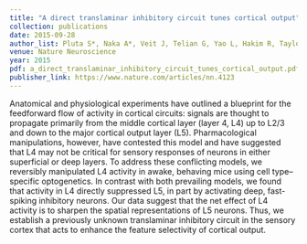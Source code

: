```yaml
---
title: "A direct translaminar inhibitory circuit tunes cortical output"
collection: publications
date: 2015-09-28
author_list: Pluta S*, Naka A*, Veit J, Telian G, Yao L, Hakim R, Taylor D, Adesnik H.
venue: Nature Neuroscience
year: 2015
pdf: a_direct_translaminar_inhibitory_circuit_tunes_cortical_output.pdf
publisher_link: https://www.nature.com/articles/nn.4123
---
```

Anatomical and physiological experiments have outlined a blueprint for the feedforward flow of activity in cortical circuits: signals are thought to propagate primarily from the middle cortical layer (layer 4, L4) up to L2/3 and down to the major cortical output layer (L5). Pharmacological manipulations, however, have contested this model and have suggested that L4 may not be critical for sensory responses of neurons in either superficial or deep layers. To address these conflicting models, we reversibly manipulated L4 activity in awake, behaving mice using cell type–specific optogenetics. In contrast with both prevailing models, we found that activity in L4 directly suppressed L5, in part by activating deep, fast-spiking inhibitory neurons. Our data suggest that the net effect of L4 activity is to sharpen the spatial representations of L5 neurons. Thus, we establish a previously unknown translaminar inhibitory circuit in the sensory cortex that acts to enhance the feature selectivity of cortical output.